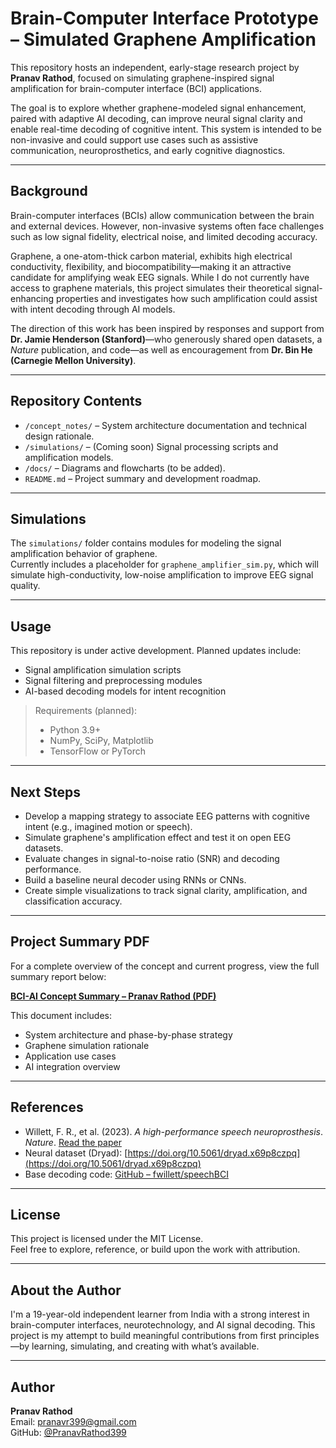 
# Brain-Computer Interface Prototype – Simulated Graphene Amplification

This repository hosts an independent, early-stage research project by **Pranav Rathod**, focused on simulating graphene-inspired signal amplification for brain-computer interface (BCI) applications.

The goal is to explore whether graphene-modeled signal enhancement, paired with adaptive AI decoding, can improve neural signal clarity and enable real-time decoding of cognitive intent. This system is intended to be non-invasive and could support use cases such as assistive communication, neuroprosthetics, and early cognitive diagnostics.

---

## Background

Brain-computer interfaces (BCIs) allow communication between the brain and external devices. However, non-invasive systems often face challenges such as low signal fidelity, electrical noise, and limited decoding accuracy.

Graphene, a one-atom-thick carbon material, exhibits high electrical conductivity, flexibility, and biocompatibility—making it an attractive candidate for amplifying weak EEG signals. While I do not currently have access to graphene materials, this project simulates their theoretical signal-enhancing properties and investigates how such amplification could assist with intent decoding through AI models.

The direction of this work has been inspired by responses and support from **Dr. Jamie Henderson (Stanford)**—who generously shared open datasets, a *Nature* publication, and code—as well as encouragement from **Dr. Bin He (Carnegie Mellon University)**.

---

## Repository Contents

- `/concept_notes/` – System architecture documentation and technical design rationale.
- `/simulations/` – (Coming soon) Signal processing scripts and amplification models.
- `/docs/` – Diagrams and flowcharts (to be added).
- `README.md` – Project summary and development roadmap.
---

## Simulations
The `simulations/` folder contains modules for modeling the signal amplification behavior of graphene.  
Currently includes a placeholder for `graphene_amplifier_sim.py`, which will simulate high-conductivity, low-noise amplification to improve EEG signal quality.

---

## Usage

This repository is under active development. Planned updates include:
- Signal amplification simulation scripts
- Signal filtering and preprocessing modules
- AI-based decoding models for intent recognition

> Requirements (planned):
> - Python 3.9+  
> - NumPy, SciPy, Matplotlib  
> - TensorFlow or PyTorch

---

## Next Steps

- Develop a mapping strategy to associate EEG patterns with cognitive intent (e.g., imagined motion or speech).
- Simulate graphene's amplification effect and test it on open EEG datasets.
- Evaluate changes in signal-to-noise ratio (SNR) and decoding performance.
- Build a baseline neural decoder using RNNs or CNNs.
- Create simple visualizations to track signal clarity, amplification, and classification accuracy.

---

## Project Summary PDF

For a complete overview of the concept and current progress, view the full summary report below:

**[BCI-AI Concept Summary – Pranav Rathod (PDF)](./BCI_AI_Summary_PranavRathod.pdf)**

This document includes:
- System architecture and phase-by-phase strategy  
- Graphene simulation rationale  
- Application use cases  
- AI integration overview

---

## References

- Willett, F. R., et al. (2023). *A high-performance speech neuroprosthesis*. *Nature*. [Read the paper](https://www.nature.com/articles/s41586-023-06502-7)
- Neural dataset (Dryad): [https://doi.org/10.5061/dryad.x69p8czpq](https://doi.org/10.5061/dryad.x69p8czpq)
- Base decoding code: [GitHub – fwillett/speechBCI](https://github.com/fwillett/speechBCI)

---

## License

This project is licensed under the MIT License.  
Feel free to explore, reference, or build upon the work with attribution.

---
## About the Author

I'm a 19-year-old independent learner from India with a strong interest in brain-computer interfaces, neurotechnology, and AI signal decoding. This project is my attempt to build meaningful contributions from first principles—by learning, simulating, and creating with what’s available.

---
## Author

**Pranav Rathod**  
Email: pranavr399@gmail.com  
GitHub: [@PranavRathod399](https://github.com/PranavRathod399)
